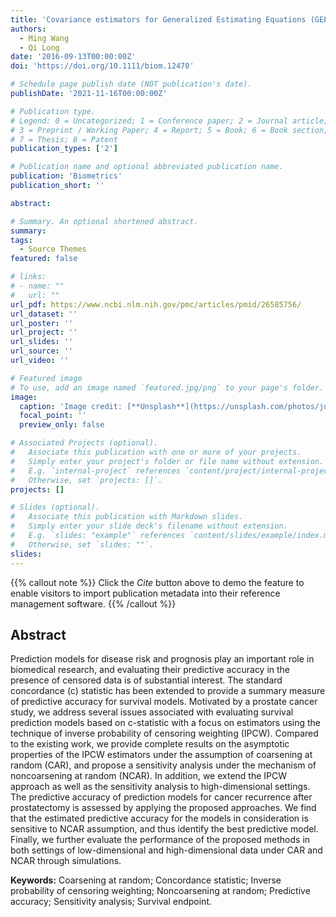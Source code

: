 ```yaml
---
title: 'Covariance estimators for Generalized Estimating Equations (GEE) in longitudinal analysis with small samples'
authors:
  - Ming Wang
  - Qi Long
date: '2016-09-13T00:00:00Z'
doi: 'https://doi.org/10.1111/biom.12470'

# Schedule page publish date (NOT publication's date).
publishDate: '2021-11-16T00:00:00Z'

# Publication type.
# Legend: 0 = Uncategorized; 1 = Conference paper; 2 = Journal article;
# 3 = Preprint / Working Paper; 4 = Report; 5 = Book; 6 = Book section;
# 7 = Thesis; 8 = Patent
publication_types: ['2']

# Publication name and optional abbreviated publication name.
publication: 'Biometrics'
publication_short: ''

abstract: 

# Summary. An optional shortened abstract.
summary: 
tags:
  - Source Themes
featured: false

# links:
# - name: ""
#   url: ""
url_pdf: https://www.ncbi.nlm.nih.gov/pmc/articles/pmid/26585756/
url_dataset: ''
url_poster: ''
url_project: ''
url_slides: ''
url_source: ''
url_video: ''

# Featured image
# To use, add an image named `featured.jpg/png` to your page's folder.
image:
  caption: 'Image credit: [**Unsplash**](https://unsplash.com/photos/jdD8gXaTZsc)'
  focal_point: ''
  preview_only: false

# Associated Projects (optional).
#   Associate this publication with one or more of your projects.
#   Simply enter your project's folder or file name without extension.
#   E.g. `internal-project` references `content/project/internal-project/index.md`.
#   Otherwise, set `projects: []`.
projects: []

# Slides (optional).
#   Associate this publication with Markdown slides.
#   Simply enter your slide deck's filename without extension.
#   E.g. `slides: "example"` references `content/slides/example/index.md`.
#   Otherwise, set `slides: ""`.
slides:
---
```


{{% callout note %}}
Click the _Cite_ button above to demo the feature to enable visitors to import publication metadata into their reference management software.
{{% /callout %}}

## Abstract

Prediction models for disease risk and prognosis play an important role in biomedical research, and evaluating their predictive accuracy in the presence of censored data is of substantial interest. The standard concordance (c) statistic has been extended to provide a summary measure of predictive accuracy for survival models. Motivated by a prostate cancer study, we address several issues associated with evaluating survival prediction models based on c-statistic with a focus on estimators using the technique of inverse probability of censoring weighting (IPCW). Compared to the existing work, we provide complete results on the asymptotic properties of the IPCW estimators under the assumption of coarsening at random (CAR), and propose a sensitivity analysis under the mechanism of noncoarsening at random (NCAR). In addition, we extend the IPCW approach as well as the sensitivity analysis to high-dimensional settings. The predictive accuracy of prediction models for cancer recurrence after prostatectomy is assessed by applying the proposed approaches. We find that the estimated predictive accuracy for the models in consideration is sensitive to NCAR assumption, and thus identify the best predictive model. Finally, we further evaluate the performance of the proposed methods in both settings of low-dimensional and high-dimensional data under CAR and NCAR through simulations.

**Keywords:** Coarsening at random; Concordance statistic; Inverse probability of censoring weighting; Noncoarsening at random; Predictive accuracy; Sensitivity analysis; Survival endpoint.
